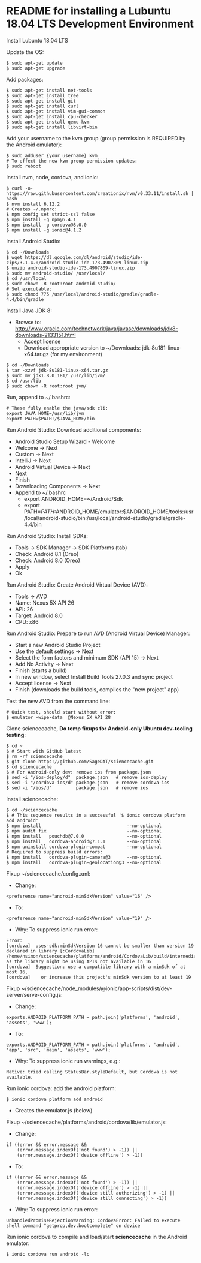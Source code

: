# README for installing a Lubuntu 18.04 LTS Development Environment


Install Lubuntu 18.04 LTS


Update the OS:
  ```
  $ sudo apt-get update
  $ sudo apt-get upgrade
  ```


Add packages:
  ```
  $ sudo apt-get install net-tools
  $ sudo apt-get install tree
  $ sudo apt-get install git
  $ sudo apt-get install curl
  $ sudo apt-get install vim-gui-common
  $ sudo apt-get install cpu-checker
  $ sudo apt-get install qemu-kvm
  $ sudo apt-get install libvirt-bin
  ```


Add your username to the kvm group (group permission is REQUIRED by the Android emulator):
  ```
  $ sudo adduser {your username} kvm
  # To effect the new kvm group permission updates:
  $ sudo reboot
  ```


Install nvm, node, cordova, and ionic:
  ```
  $ curl -o- https://raw.githubusercontent.com/creationix/nvm/v0.33.11/install.sh | bash
  $ nvm install 6.12.2
  # Creates ~/.npmrc:
  $ npm config set strict-ssl false
  $ npm install -g npm@6.4.1
  $ npm install -g cordova@8.0.0
  $ npm install -g ionic@4.1.2
  ```


Install Android Studio:
  ```
  $ cd ~/Downloads
  $ wget https://dl.google.com/dl/android/studio/ide-zips/3.1.4.0/android-studio-ide-173.4907809-linux.zip
  $ unzip android-studio-ide-173.4907809-linux.zip
  $ sudo mv android-studio/ /usr/local/
  $ cd /usr/local
  $ sudo chown -R root:root android-studio/
  # Set executable:
  $ sudo chmod 775 /usr/local/android-studio/gradle/gradle-4.4/bin/gradle
  ```


Install Java JDK 8:
  * Browse to: http://www.oracle.com/technetwork/java/javase/downloads/jdk8-downloads-2133151.html
    * Accept license
    * Download appropriate version to ~/Downloads: jdk-8u181-linux-x64.tar.gz (for my environment)
  ```
  $ cd ~/Downloads
  $ tar -xzvf jdk-8u181-linux-x64.tar.gz
  $ sudo mv jdk1.8.0_181/ /usr/lib/jvm/
  $ cd /usr/lib
  $ sudo chown -R root:root jvm/
  ```
  Run, append to ~/.bashrc:
  ```
  # These fully enable the java/sdk cli:
  export JAVA_HOME=/usr/lib/jvm
  export PATH=$PATH:/$JAVA_HOME/bin
  ```


Run Android Studio: Download additional components:
  * Android Studio Setup Wizard - Welcome
  * Welcome -> Next
  * Custom  -> Next
  * IntelliJ -> Next
  * Android Virtual Device -> Next
  * Next
  * Finish
  * Downloading Components -> Next
  * Append to ~/.bashrc
    * export ANDROID_HOME=~/Android/Sdk
    * export PATH=$PATH:$ANDROID_HOME/emulator:$ANDROID_HOME/tools:/usr/local/android-studio/bin:/usr/local/android-studio/gradle/gradle-4.4/bin


Run Android Studio: Install SDKs:
  * Tools -> SDK Manager -> SDK Platforms (tab)
  * Check: Android 8.1 (Oreo)
  * Check: Android 8.0 (Oreo)
  * Apply
  * Ok


Run Android Studio: Create Android Virtual Device (AVD):
  * Tools -> AVD
  * Name:   Nexus 5X API 26
  * API:    26
  * Target: Android 8.0
  * CPU:    x86


Run Android Studio: Prepare to run AVD (Android Virtual Device) Manager:
  * Start a new Android Studio Project
  * Use the default settings -> Next
  * Select the form factors and minimum SDK (API 15) -> Next
  * Add No Activity -> Next
  * Finish (starts a build)
  * In new window, select Install Build Tools 27.0.3 and sync project
  * Accept license -> Next
  * Finish (downloads the build tools, compiles the "new project" app)


Test the new AVD from the command line:
  ```
  # Quick test, should start without error:
  $ emulator -wipe-data  @Nexus_5X_API_28 
  ```


Clone sciencecache, **Do temp fixups for Android-only Ubuntu dev-tooling testing**:
  ```
  $ cd ~
  $ # Start with GitHub latest
  $ rm -rf sciencecache
  $ git clone https://github.com/SageDAT/sciencecache.git
  $ cd sciencecache
  $ # For Android-only dev: remove ios from package.json
  $ sed -i "/ios-deploy/d"  package.json   # remove ios-deploy
  $ sed -i "/cordova-ios/d" package.json   # remove cordova-ios
  $ sed -i "/ios/d"         package.json   # remove ios
  ```


Install sciencecache:
  ```
  $ cd ~/sciencecache
  $ # This sequence results in a successful '$ ionic cordova platform add android'
  $ npm install                                --no-optional
  $ npm audit fix                              --no-optional
  $ npm install   pouchdb@7.0.0                --no-optional
  $ npm install   cordova-android@7.1.1        --no-optional
  $ npm uninstall cordova-plugin-compat        --no-optional
  # Required to suppress build errors:
  $ npm install   cordova-plugin-camera@3      --no-optional
  $ npm install   cordova-plugin-geolocation@3 --no-optional
  ```


Fixup ~/sciencecache/config.xml:
  * Change:
  ```
  <preference name="android-minSdkVersion" value="16" />
  ```
  * To:
  ```
  <preference name="android-minSdkVersion" value="19" />
  ```
  * Why: To suppress ionic run error:
  ```
  Error:
  [cordova]  uses-sdk:minSdkVersion 16 cannot be smaller than version 19 declared in library [:CordovaLib] /home/nsimon/sciencecache/platforms/android/CordovaLib/build/intermediates/manifests/full/debug/AndroidManifest.xml as the library might be using APIs not available in 16
  [cordova]  Suggestion: use a compatible library with a minSdk of at most 16,
  [cordova]    or increase this project's minSdk version to at least 19
  ```


Fixup ~/sciencecache/node_modules/@ionic/app-scripts/dist/dev-server/serve-config.js:
  * Change:
  ```
  exports.ANDROID_PLATFORM_PATH = path.join('platforms', 'android', 'assets', 'www');
  ```
  * To:
  ```
  exports.ANDROID_PLATFORM_PATH = path.join('platforms', 'android', 'app', 'src', 'main', 'assets', 'www');
  ```
  * Why: To suppress ionic run warnings, e.g.:
  ```
  Native: tried calling StatusBar.styleDefault, but Cordova is not available.
  ```


Run ionic cordova: add the android platform:
  ```
  $ ionic cordova platform add android
  ```
  * Creates the emulator.js (below)


Fixup ~/sciencecache/platforms/android/cordova/lib/emulator.js:
  * Change:
  ```
  if ((error && error.message &&
      (error.message.indexOf('not found') > -1)) ||
      (error.message.indexOf('device offline') > -1))
  ```
  * To:
  ```
  if ((error && error.message &&
      (error.message.indexOf('not found') > -1)) ||
      (error.message.indexOf('device offline') > -1) ||
      (error.message.indexOf('device still authorizing') > -1) ||
      (error.message.indexOf('device still connecting') > -1))
  ```
  * Why: To suppress ionic run error:
  ```
  UnhandledPromiseRejectionWarning: CordovaError: Failed to execute shell command "getprop,dev.bootcomplete" on device
  ```


Run ionic cordova to compile and load/start **sciencecache** in the Android emulator:
  ```
  $ ionic cordova run android -lc
  ```

